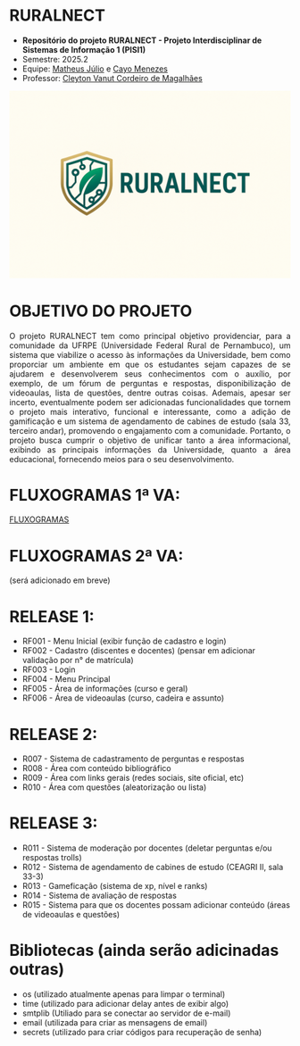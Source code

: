 # RURALNECT

* **Repositório do projeto RURALNECT - Projeto Interdisciplinar de Sistemas de Informação 1 (PISI1)**
* Semestre: 2025.2
* Equipe:  [Matheus Júlio](https://github.com/MatheusJS12) e [Cayo Menezes](https://github.com/CayoMenezes)
* Professor: [Cleyton Vanut Cordeiro de Magalhães](https://github.com/cvanut)

![logomarca ruralnect (300x300 px)](https://github.com/MatheusJS12/RURALNECT_projeto/blob/main/logomarca_ruralnect1.png?raw=true)

# OBJETIVO DO PROJETO
<p align='justify'>
O projeto RURALNECT tem como principal objetivo providenciar, para a comunidade da UFRPE (Universidade Federal Rural de Pernambuco), um sistema que viabilize o acesso às informações da Universidade, bem como proporciar um ambiente em que os estudantes sejam capazes de se ajudarem e desenvolverem seus conhecimentos com o auxílio, por exemplo, de um fórum de perguntas e respostas, disponibilização de videoaulas, lista de questões, dentre outras coisas. Ademais, apesar ser incerto, eventualmente podem ser adicionadas funcionalidades que tornem o projeto mais interativo, funcional e interessante, como a adição de gamificação e um sistema de agendamento de cabines de estudo (sala 33, terceiro andar), promovendo o engajamento com a comunidade. Portanto, o projeto busca cumprir o objetivo de unificar tanto a área informacional, exibindo as principais informações da Universidade, quanto a área educacional, fornecendo meios para o seu desenvolvimento.
</p>

# FLUXOGRAMAS 1ª VA:

[FLUXOGRAMAS](https://docs.google.com/document/d/1o7MleaB3-arafuOsLmN4BRbw36MKDKd6DMSSJBzkjWU/edit?usp=drive_link)

# FLUXOGRAMAS 2ª VA:

(será adicionado em breve)

# RELEASE 1:

* RF001 - Menu Inicial (exibir função de cadastro e login)
* RF002 - Cadastro (discentes e docentes) (pensar em adicionar validação por n° de matrícula)
* RF003 - Login
* RF004 - Menu Principal
* RF005 - Área de informações (curso e geral)
* RF006 - Área de videoaulas (curso, cadeira e assunto)

# RELEASE 2:

* R007 - Sistema de cadastramento de perguntas e respostas
* R008 - Área com conteúdo bibliográfico
* R009 - Área com links gerais (redes sociais, site oficial, etc)
* R010 - Área com questões (aleatorização ou lista)

# RELEASE 3:

* R011 - Sistema de moderação por docentes (deletar perguntas e/ou respostas trolls)
* R012 - Sistema de agendamento de cabines de estudo (CEAGRI II, sala 33-3)
* R013 - Gameficação (sistema de xp, nível e ranks)
* R014 - Sistema de avaliação de respostas
* R015 - Sistema para que os docentes possam adicionar conteúdo (áreas de videoaulas e questões)

# Bibliotecas (ainda serão adicinadas outras)

* os (utilizado atualmente apenas para limpar o terminal)
* time (utilizado para adicionar delay antes de exibir algo)
* smtplib (Utiliado para se conectar ao servidor de e-mail)
* email (utilizada para criar as mensagens de email)
* secrets (utilizado para criar códigos para recuperação de senha)
